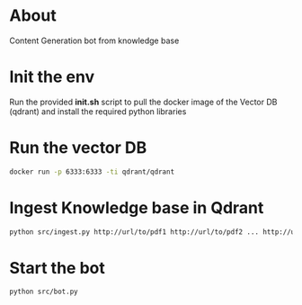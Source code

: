 # About
Content Generation bot from knowledge base

# Init the env
Run the provided **init.sh** script to pull the docker image of the Vector DB (qdrant) and install the required python libraries

# Run the vector DB
```bash
docker run -p 6333:6333 -ti qdrant/qdrant
```

# Ingest Knowledge base in Qdrant
```bash
python src/ingest.py http://url/to/pdf1 http://url/to/pdf2 ... http://url/to/pdfn
```

# Start the bot
```bash
python src/bot.py
```


